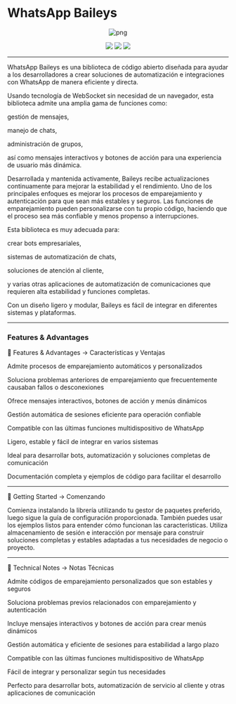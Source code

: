 # WhatsApp Baileys



<!-- REDNAME README KECE GILA 🔥 -->

<p align="center">
  <img src="https://files.catbox.moe/jq1i7q.jpg" alt="png" />
</p>

<p align="center">
  <img src="https://img.shields.io/badge/BASED-Baileys-red?style=flat-square&logo=whatsapp" />
  <img src="https://img.shields.io/badge/POWERED_BY-REDNAME-FF0000?style=flat-square&logo=github" />
  <img src="https://img.shields.io/badge/STATUS-ALIVE-red?style=flat-square&logo=linux" />
</p>

---



WhatsApp Baileys es una biblioteca de código abierto diseñada para ayudar a los desarrolladores a crear soluciones de automatización e integraciones con WhatsApp de manera eficiente y directa.

Usando tecnología de WebSocket sin necesidad de un navegador, esta biblioteca admite una amplia gama de funciones como:

gestión de mensajes,

manejo de chats,

administración de grupos,

así como mensajes interactivos y botones de acción para una experiencia de usuario más dinámica.


Desarrollada y mantenida activamente, Baileys recibe actualizaciones continuamente para mejorar la estabilidad y el rendimiento.
Uno de los principales enfoques es mejorar los procesos de emparejamiento y autenticación para que sean más estables y seguros.
Las funciones de emparejamiento pueden personalizarse con tu propio código, haciendo que el proceso sea más confiable y menos propenso a interrupciones.

Esta biblioteca es muy adecuada para:

crear bots empresariales,

sistemas de automatización de chats,

soluciones de atención al cliente,

y varias otras aplicaciones de automatización de comunicaciones que requieren alta estabilidad y funciones completas.


Con un diseño ligero y modular, Baileys es fácil de integrar en diferentes sistemas y plataformas.

---

###  Features & Advantages

🔧 Features & Advantages → Características y Ventajas

Admite procesos de emparejamiento automáticos y personalizados

Soluciona problemas anteriores de emparejamiento que frecuentemente causaban fallos o desconexiones

Ofrece mensajes interactivos, botones de acción y menús dinámicos

Gestión automática de sesiones eficiente para operación confiable

Compatible con las últimas funciones multidispositivo de WhatsApp

Ligero, estable y fácil de integrar en varios sistemas

Ideal para desarrollar bots, automatización y soluciones completas de comunicación

Documentación completa y ejemplos de código para facilitar el desarrollo



---

🚀 Getting Started → Comenzando

Comienza instalando la librería utilizando tu gestor de paquetes preferido, luego sigue la guía de configuración proporcionada. También puedes usar los ejemplos listos para entender cómo funcionan las características. Utiliza almacenamiento de sesión e interacción por mensaje para construir soluciones completas y estables adaptadas a tus necesidades de negocio o proyecto.


---

🧠 Technical Notes → Notas Técnicas

Admite códigos de emparejamiento personalizados que son estables y seguros

Soluciona problemas previos relacionados con emparejamiento y autenticación

Incluye mensajes interactivos y botones de acción para crear menús dinámicos

Gestión automática y eficiente de sesiones para estabilidad a largo plazo

Compatible con las últimas funciones multidispositivo de WhatsApp

Fácil de integrar y personalizar según tus necesidades

Perfecto para desarrollar bots, automatización de servicio al cliente y otras aplicaciones de comunicación

